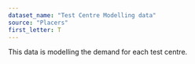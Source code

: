 ```yaml
---
dataset_name: "Test Centre Modelling data"
source: "Placers"
first_letter: T
---
```

This data is modelling the demand for each test centre.